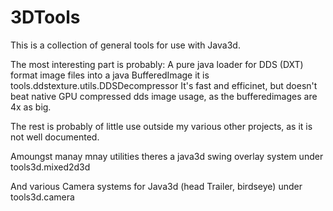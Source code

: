 3DTools
====

This is a collection of general tools for use with Java3d. 

The most interesting part is probably:
A pure java loader for DDS (DXT) format image files into a java BufferedImage it is tools.ddstexture.utils.DDSDecompressor
It's fast and efficinet, but doesn't beat native GPU compressed dds image usage, as the bufferedimages are 4x as big.


The rest is probably of little use outside my various other projects, as it is not well documented.

Amoungst manay mnay utilities theres a java3d swing overlay system under tools3d.mixed2d3d

And various Camera systems for Java3d (head Trailer, birdseye) under tools3d.camera
